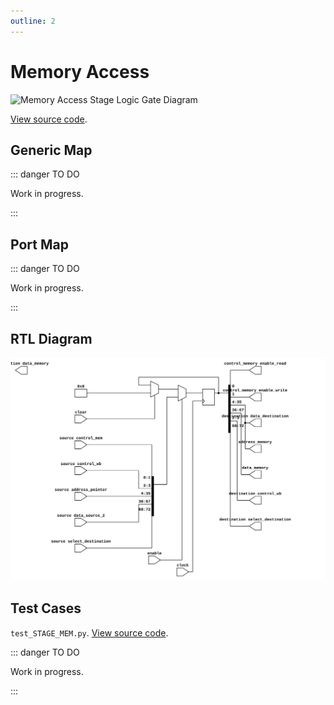 ```yaml
---
outline: 2
---
```


# Memory Access <Badge type="info" text="STAGE_MEM.vhd"/>

![Memory Access Stage Logic Gate Diagram](/images/referencia/componentes/stage_mem_rtl.drawio.svg)

[View source code](https://github.com/pfeinsper/24a-CTI-RISCV/blob/main/src/STAGE_MEM.vhd).

## Generic Map

::: danger TO DO

Work in progress.

:::

## Port Map

::: danger TO DO

Work in progress.

:::

## RTL Diagram

![Memory Access Stage RTL Diagram](../../public/images/referencia/componentes/stage_mem_netlist.svg)

## Test Cases

`test_STAGE_MEM.py`.
[View source code](https://github.com/pfeinsper/24a-CTI-RISCV/blob/main/test/test_STAGE_MEM.py).

::: danger TO DO

Work in progress.

:::
